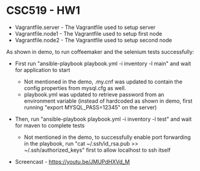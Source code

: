 # CSC519 - HW1

* Vagrantfile.server - The Vagrantfile used to setup server
* Vagrantfile.node1 - The Vagrantfile used to setup first node
* Vagrantfile.node2 - The Vagrantfile used to setup second node

As shown in demo, to run coffeemaker and the selenium tests successfully: 
* First run "ansible-playbook playbook.yml -i inventory -l main" and wait for application to start
	* Not mentioned in the demo, .my.cnf was updated to contain the config properties from mysql.cfg as well. 
	* playbook.yml was updated to retrieve password from an environment variable (instead of hardcoded as shown in demo, first running "export MYSQL_PASS=12345" on the server)
* Then, run "ansible-playbook playbook.yml -i inventory -l test" and wait for maven to complete tests
	* Not mentioned in the demo, to successfully enable port forwarding in the playbook, run "cat ~/.ssh/id_rsa.pub >> ~/.ssh/authorized_keys" first to allow localhost to ssh itself

* Screencast - https://youtu.be/JMUPdHXVd_M